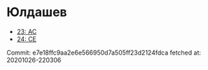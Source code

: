 # Юлдашев
- [23: AC](23.md)
- [24: CE](24.md)

Commit: e7e18ffc9aa2e6e566950d7a505ff23d2124fdca
 fetched at: 20201026-220306
